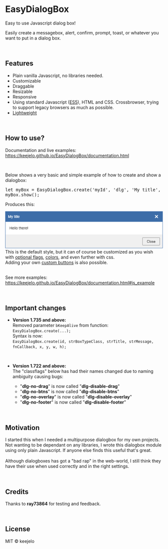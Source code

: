 # EasyDialogBox
Easy to use Javascript dialog box!

Easily create a messagebox, alert, confirm, prompt, toast, or whatever you want to put in a dialog box.

<br />

## Features
- Plain vanilla Javascript, no libraries needed.
- Customizable
- Draggable
- Resizable
- Responsive
- Using standard Javascript (<a href="https://www.google.com/search?q=ecmascript+5" title="https://www.google.com/search?q=ecmascript+5">ES5</a>), HTML and CSS. Crossbrowser, trying to support legacy browsers as much as possible. 
- <a href="https://github.com/keejelo/EasyDialogBox/tree/master/js" title="Minified version, smaller size">Lightweight</a>

<br />

## How to use?
Documentation and live examples:
https://keejelo.github.io/EasyDialogBox/documentation.html

<br />

Below shows a very basic and simple example of how to create and show a dialogbox:
<pre>let myBox = EasyDialogBox.create('myId', 'dlg', 'My title', '&lt;p&gt;Hello there!&lt;/p&gt;');
myBox.show();</pre>

Produces this:

<img src="example.png" alt="example.png" />
This is the default style, but it can of course be customized as you wish with <a href="https://keejelo.github.io/EasyDialogBox/documentation.html#paramTable">optional flags</a>, <a href="https://keejelo.github.io/EasyDialogBox/documentation.html#dialog_color">colors</a>, and even further with css.<br />
Adding your own <a href="https://keejelo.github.io/EasyDialogBox/documentation.html#dialog_addbutton">custom buttons</a> is also possible.
<br /><br />

See more examples: https://keejelo.github.io/EasyDialogBox/documentation.html#js_example

<br />

## Important changes
- <b>Version 1.735 and above:</b><br />
  Removed parameter <code>bKeepAlive</code> from function: <code>EasyDialogBox.create(...);</code>
  <br />
  Syntax is now:<br />
  <code>EasyDialogBox.create(id, strBoxTypeClass, strTitle, strMessage, fnCallback, x, y, w, h);</code>
  
  <br />
  
- <b>Version 1.722 and above:</b><br />
  The "classflags" below has had their names changed due to naming ambiguity causing bugs:
  - "<b>dlg-no-drag</b>" is now called "<b>dlg-disable-drag</b>"
  - "<b>dlg-no-btns</b>" is now called "<b>dlg-disable-btns</b>"
  - "<b>dlg-no-overlay</b>" is now called "<b>dlg-disable-overlay</b>"
  - "<b>dlg-no-footer</b>" is now called "<b>dlg-disable-footer</b>"

<br />

## Motivation
I started this when I needed a multipurpose dialogbox for my own projects. Not wanting to be dependant on any libraries, I wrote this dialogbox module using only plain Javascript. If anyone else finds this useful that's great.<br /><br />
Although dialogboxes has got a "bad rap" in the web-world, I still think they have their use when used correctly and in the right settings.

<br />

## Credits
Thanks to <b>ray73864</b> for testing and feedback.

<br />

## License
MIT © keejelo
